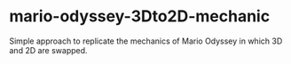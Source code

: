 # mario-odyssey-3Dto2D-mechanic
Simple approach to replicate the mechanics of Mario Odyssey  in which 3D and 2D are swapped.

